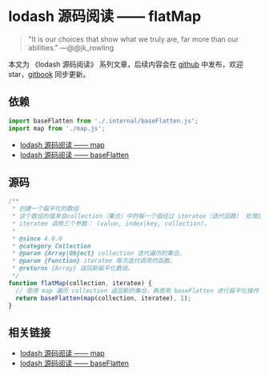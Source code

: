 # lodash 源码阅读 —— flatMap

> "It is our choices that show what we truly are, far more than our abilities." —@@jk_rowling

本文为 《lodash 源码阅读》 系列文章，后续内容会在 [github](https://github.com/gu-xionghong/lodash-analysis) 中发布，欢迎 star，[gitbook](https://gu-xionghong.gitbook.io/lodash-analysis/) 同步更新。

## 依赖

```js
import baseFlatten from './.internal/baseFlatten.js';
import map from './map.js';
```

- [lodash 源码阅读 —— map](../Array/map.md)
- [lodash 源码阅读 —— baseFlatten](../Internal/baseFlatten.md)

## 源码

```js
/**
 * 创建一个扁平化的数组
 * 这个数组的值来自collection（集合）中的每一个值经过 iteratee（迭代函数） 处理后返回的结果，并且扁平化合并。
 * iteratee 调用三个参数： (value, index|key, collection)。
 *
 * @since 4.0.0
 * @category Collection
 * @param {Array|Object} collection 迭代遍历的集合。
 * @param {Function} iteratee 每次迭代调用的函数。
 * @returns {Array} 返回新扁平化数组。
 */
function flatMap(collection, iteratee) {
  // 使用 map 遍历 collection 返回新的集合，再使用 baseFlatten 进行扁平化操作
  return baseFlatten(map(collection, iteratee), 1);
}
```

## 相关链接

- [lodash 源码阅读 —— map](../Array/map.md)
- [lodash 源码阅读 —— baseFlatten](../Internal/baseFlatten.md)
